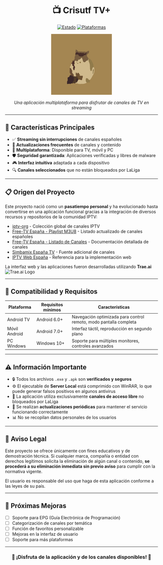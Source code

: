 <div align="center">

# 📺 Crisutf TV+

[![Estado](https://img.shields.io/badge/Estado-Activo-success?style=for-the-badge)](https://crisu-tv.pages.dev)
[![Plataformas](https://img.shields.io/badge/Plataformas-TV%20|%20PC%20|%20Mobile-blue?style=for-the-badge)](https://crisu-tv.pages.dev/devices)

<img src="/media/logo.png" alt="Logo Crisutf TV+" width="200"/>

*Una aplicación multiplataforma para disfrutar de canales de TV en streaming*

</div>

---

## 🌟 Características Principales

- ✅ **Streaming sin interrupciones** de canales españoles
- 🔄 **Actualizaciones frecuentes** de canales y contenido
- 📱 **Multiplataforma**: Disponible para TV, móvil y PC
- 🛡️ **Seguridad garantizada**: Aplicaciones verificadas y libres de malware
- 🎮 **Interfaz intuitiva** adaptada a cada dispositivo
- 🔍 **Canales seleccionados** que no están bloqueados por LaLiga

---

## 📋 Origen del Proyecto

Este proyecto nació como un **pasatiempo personal** y ha evolucionado hasta convertirse en una aplicación funcional gracias a la integración de diversos recursos y repositorios de la comunidad IPTV:

- [iptv-org](https://github.com/iptv-org) - Colección global de canales IPTV
- [Free-TV España - Playlist M3U8](https://github.com/Free-TV/IPTV/blob/master/playlists/playlist_spain.m3u8) - Listado actualizado de canales españoles
- [Free-TV España - Listado de Canales](https://github.com/Free-TV/IPTV/blob/master/lists/spain.md) - Documentación detallada de canales
- [Simbamix España TV](https://github.com/simbamix/simbamix/blob/4a734ed3aff129511c23f8f8c4f11b4675f1d352/Espa%C3%B1a%20Tv) - Fuente adicional de canales
- [IPTV Web España](https://iptv-web.app/ES/) - Referencia para la implementación web

La interfaz web y las aplicaciones fueron desarrolladas utilizando **Trae.ai** <img src="https://lf-cdn.trae.ai/obj/trae-ai-us/trae_website_prod/static/image/footer.427b48a0.png" alt="Trae.ai Logo" width="20"/>

---

## 📱 Compatibilidad y Requisitos

| Plataforma | Requisitos mínimos | Características |
|------------|-------------------|----------------|
| Android TV | Android 6.0+ | Navegación optimizada para control remoto, modo pantalla completa |
| Móvil Android | Android 7.0+ | Interfaz táctil, reproducción en segundo plano |
| PC Windows | Windows 10+ | Soporte para múltiples monitores, controles avanzados |

---

## ⚠️ Información Importante

- 🔒 Todos los archivos `.exe` y `.apk` son **verificados y seguros**
- ⚙️ El ejecutable de **Server Local** está comprimido con WinRAR, lo que puede generar falsos positivos en algunos antivirus
- 📡 La aplicación utiliza exclusivamente **canales de acceso libre** no bloqueados por LaLiga
- 🔄 Se realizan **actualizaciones periódicas** para mantener el servicio funcionando correctamente
- 📊 No se recopilan datos personales de los usuarios

---

## 📝 Aviso Legal

Este proyecto se ofrece únicamente con fines educativos y de demostración técnica. Si cualquier marca, compañía o entidad con derechos legítimos solicita la eliminación de algún canal o contenido, **se procederá a su eliminación inmediata sin previo aviso** para cumplir con la normativa vigente.

El usuario es responsable del uso que haga de esta aplicación conforme a las leyes de su país.

---

## 🚀 Próximas Mejoras

- [ ] Soporte para EPG (Guía Electrónica de Programación)
- [ ] Categorización de canales por temática
- [ ] Función de favoritos personalizable
- [ ] Mejoras en la interfaz de usuario
- [ ] Soporte para más plataformas

---

<div align="center">

### 🎉 ¡Disfruta de la aplicación y de los canales disponibles! 🎉

</div>
